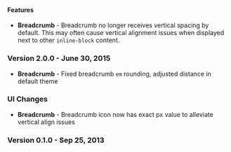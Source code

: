 #### Features

- **Breadcrumb** - Breadcrumb no longer receives vertical spacing by default. This may often cause vertical alignment issues when displayed next to other `inline-block` content.

### Version 2.0.0 - June 30, 2015

- **Breadcrumb** - Fixed breadcrumb `em` rounding, adjusted distance in default theme

### UI Changes

- **Breadcrumb** - Breadcrumb icon now has exact px value to alleviate vertical align issues

### Version 0.1.0 - Sep 25, 2013